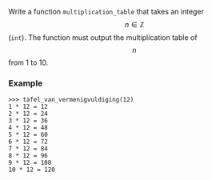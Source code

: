 Write a function `multiplication_table` that takes an integer $$n \in \mathbb{Z}$$ (`int`). The function must output the multiplication table of $$n$$ from 1 to 10.

### Example

```console?lang=python&prompt=>>>
>>> tafel_van_vermenigvuldiging(12)
1 * 12 = 12
2 * 12 = 24
3 * 12 = 36
4 * 12 = 48
5 * 12 = 60
6 * 12 = 72
7 * 12 = 84
8 * 12 = 96
9 * 12 = 108
10 * 12 = 120
```
